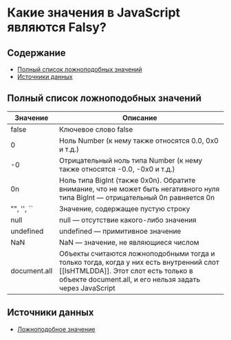 # Какие значения в JavaScript являются Falsy?

## Содержание

- [Полный список ложноподобных значений](#полный-список-ложноподобных-значений)
- [Источники данных](#источники-данных)

## Полный список ложноподобных значений

| Значение    | Описание |
| ----------- | ----------- |
| false      | Ключевое слово false |
| 0   | Ноль Number (к нему также относятся 0.0, 0x0 и т.д.) |
| -0   | Отрицательный ноль типа Number (к нему также относятся -0.0, -0x0 и т.д.) |
| 0n   | Ноль типа BigInt (также 0x0n). Обратите внимание, что не может быть негативного нуля типа BigInt — отрицательный 0n равняется 0n |
| "", '', ``   | Значение, содержащее пустую строку |
| null   | null — отсутствие какого-либо значения |
| undefined   | undefined — примитивное значение |
| NaN   | NaN — значение, не являющиеся числом |
| document.all   | Объекты считаются ложноподобными тогда и только тогда, когда у них есть внутренний слот [[IsHTMLDDA]]. Этот слот есть только в объекте document.all, и его нельзя задать через JavaScript |

## Источники данных

- [Ложноподобное значение](https://developer.mozilla.org/ru/docs/Glossary/Falsy)